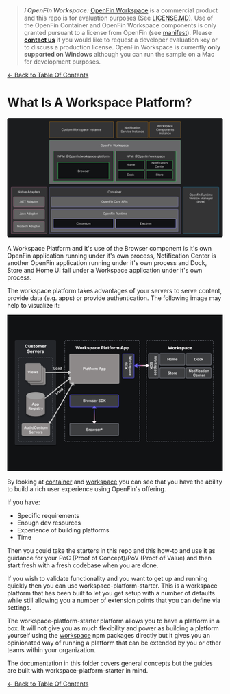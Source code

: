 > **_:information_source: OpenFin Workspace:_** [OpenFin Workspace](https://www.openfin.co/workspace/) is a commercial product and this repo is for evaluation purposes (See [LICENSE.MD](../LICENSE.MD)). Use of the OpenFin Container and OpenFin Workspace components is only granted pursuant to a license from OpenFin (see [manifest](../public/manifest.fin.json)). Please [**contact us**](https://www.openfin.co/workspace/poc/) if you would like to request a developer evaluation key or to discuss a production license.
> OpenFin Workspace is currently **only supported on Windows** although you can run the sample on a Mac for development purposes.

[<- Back to Table Of Contents](../README.md)

# What Is A Workspace Platform?

![What is a workspace platform?](./assets/workspace-platform.png)

A Workspace Platform and it's use of the Browser component is it's own OpenFin application running under it's own process, Notification Center is another OpenFin application running under it's own process and Dock, Store and Home UI fall under a Workspace application under it's own process.

The workspace platform takes advantages of your servers to serve content, provide data (e.g. apps) or provide authentication. The following image may help to visualize it:

![Workspace Platform with Services](./assets/workspace-platform-with-servers.png)

By looking at [container](./what-is-container.md) and [workspace](./what-is-workspace.md) you can see that you have the ability to build a rich user experience using OpenFin's offering.

If you have:

- Specific requirements
- Enough dev resources
- Experience of building platforms
- Time

Then you could take the starters in this repo and this how-to and use it as guidance for your PoC (Proof of Concept)/PoV (Proof of Value) and then start fresh with a fresh codebase when you are done.

If you wish to validate functionality and you want to get up and running quickly then you can use workspace-platform-starter. This is a workspace platform that has been built to let you get setup with a number of defaults while still allowing you a number of extension points that you can define via settings.

The workspace-platform-starter platform allows you to have a platform in a box. It will not give you as much flexibility and power as building a platform yourself using the [workspace](./what-is-workspace.md) npm packages directly but it gives you an opinionated way of running a platform that can be extended by you or other teams within your organization.

The documentation in this folder covers general concepts but the guides are built with workspace-platform-starter in mind.

[<- Back to Table Of Contents](../README.md)
